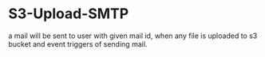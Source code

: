 # S3-Upload-SMTP
a mail will be sent to user with given mail id, when any file is uploaded to s3 bucket and event triggers of sending mail.
